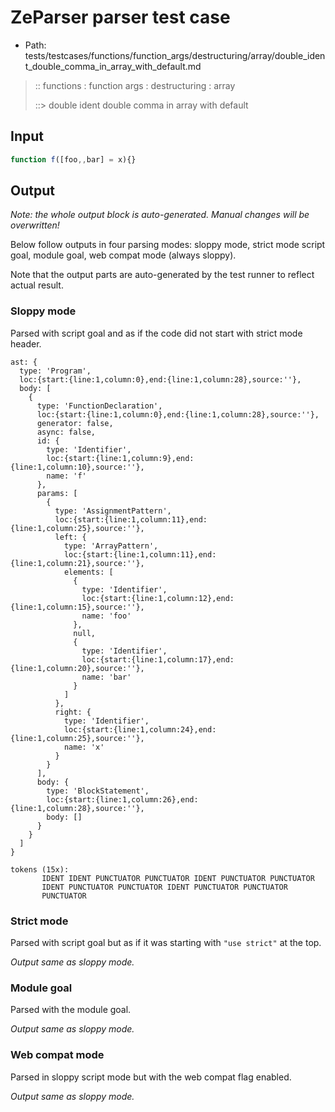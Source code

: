 # ZeParser parser test case

- Path: tests/testcases/functions/function_args/destructuring/array/double_ident_double_comma_in_array_with_default.md

> :: functions : function args : destructuring : array
>
> ::> double ident double comma in array with default

## Input

`````js
function f([foo,,bar] = x){}
`````

## Output

_Note: the whole output block is auto-generated. Manual changes will be overwritten!_

Below follow outputs in four parsing modes: sloppy mode, strict mode script goal, module goal, web compat mode (always sloppy).

Note that the output parts are auto-generated by the test runner to reflect actual result.

### Sloppy mode

Parsed with script goal and as if the code did not start with strict mode header.

`````
ast: {
  type: 'Program',
  loc:{start:{line:1,column:0},end:{line:1,column:28},source:''},
  body: [
    {
      type: 'FunctionDeclaration',
      loc:{start:{line:1,column:0},end:{line:1,column:28},source:''},
      generator: false,
      async: false,
      id: {
        type: 'Identifier',
        loc:{start:{line:1,column:9},end:{line:1,column:10},source:''},
        name: 'f'
      },
      params: [
        {
          type: 'AssignmentPattern',
          loc:{start:{line:1,column:11},end:{line:1,column:25},source:''},
          left: {
            type: 'ArrayPattern',
            loc:{start:{line:1,column:11},end:{line:1,column:21},source:''},
            elements: [
              {
                type: 'Identifier',
                loc:{start:{line:1,column:12},end:{line:1,column:15},source:''},
                name: 'foo'
              },
              null,
              {
                type: 'Identifier',
                loc:{start:{line:1,column:17},end:{line:1,column:20},source:''},
                name: 'bar'
              }
            ]
          },
          right: {
            type: 'Identifier',
            loc:{start:{line:1,column:24},end:{line:1,column:25},source:''},
            name: 'x'
          }
        }
      ],
      body: {
        type: 'BlockStatement',
        loc:{start:{line:1,column:26},end:{line:1,column:28},source:''},
        body: []
      }
    }
  ]
}

tokens (15x):
       IDENT IDENT PUNCTUATOR PUNCTUATOR IDENT PUNCTUATOR PUNCTUATOR
       IDENT PUNCTUATOR PUNCTUATOR IDENT PUNCTUATOR PUNCTUATOR
       PUNCTUATOR
`````

### Strict mode

Parsed with script goal but as if it was starting with `"use strict"` at the top.

_Output same as sloppy mode._

### Module goal

Parsed with the module goal.

_Output same as sloppy mode._

### Web compat mode

Parsed in sloppy script mode but with the web compat flag enabled.

_Output same as sloppy mode._
